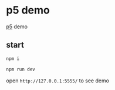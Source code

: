 # p5 demo

[p5](https://p5js.org/) demo

## start
```bash
npm i

npm run dev
```

open `http://127.0.0.1:5555/` to see demo